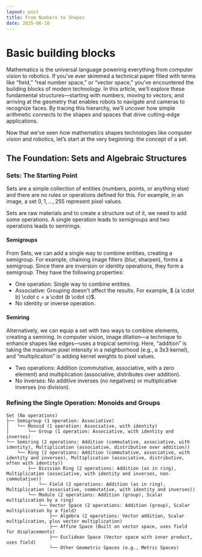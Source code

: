 ```yaml
---
layout: post
title: From Numbers to Shapes
date: 2025-06-10
---
```


# Basic building blocks

Mathematics is the universal language powering everything from computer vision to robotics. If you’ve ever skimmed a technical paper filled with terms like “field,” “real number space,” or “vector space,” you’ve encountered the building blocks of modern technology. In this article, we’ll explore these fundamental structures—starting with numbers, moving to vectors, and arriving at the geometry that enables robots to navigate and cameras to recognize faces. By tracing this hierarchy, we’ll uncover how simple arithmetic connects to the shapes and spaces that drive cutting-edge applications.

Now that we’ve seen how mathematics shapes technologies like computer vision and robotics, let’s start at the very beginning: the concept of a set.


## The Foundation: Sets and Algebraic Structures


### Sets: The Starting Point

Sets are a simple collection of entities (numbers, points, or anything else) and there are no rules or operations defined for this. For example, in an image, a set ${0, 1, ..., 255}$ represent pixel values. 

Sets are raw materials and to create a structure out of it, we need to add some operations. A single operation leads to semigroups and two operations leads to semirings.

#### Semigroups

From Sets,  we can add a single way to combine entities, creating a semigroup. For example, chaining image filters (blur, sharpen), forms a semigroup. Since there are inversion or identity operations, they form a semigroup. They have the following properties:

- One operation: Single way to combine entities. 
- Associative: Grouping doesn't affect the results. For example, $ (a \cdot b) \cdot c = a \cdot (b \cdot c)$.
- No identity or inverse operation. 

#### Semiring

Alternatively, we can equip a set with two ways to combine elements, creating a semiring. In computer vision, image dilation—a technique to enhance shapes like edges—uses a tropical semiring. Here, “addition” is taking the maximum pixel intensity in a neighborhood (e.g., a 3x3 kernel), and “multiplication” is adding kernel weights to pixel values.

- Two operations: Addition (commutative, associative, with a zero element) and multiplication (associative, distributes over addition).
- No inverses: No additive inverses (no negatives) or multiplicative inverses (no division).


### Refining the Single Operation: Monoids and Groups






```
Set (No operations)
├── Semigroup (1 operation: Associative)
│   └── Monoid (1 operation: Associative, with identity)
│       └── Group (1 operation: Associative, with identity and inverses)
└── Semiring (2 operations: Addition (commutative, associative, with identity), Multiplication (associative, distributive over addition))
    └── Ring (2 operations: Addition (commutative, associative, with identity and inverses), Multiplication (associative, distributive, often with identity))
        ├── Division Ring (2 operations: Addition (as in ring), Multiplication (associative, with identity and inverses, non-commutative))
        │   └── Field (2 operations: Addition (as in ring), Multiplication (associative, commutative, with identity and inverses))
        └── Module (2 operations: Addition (group), Scalar multiplication by a ring)
            └── Vector Space (2 operations: Addition (group), Scalar multiplication by a field)
                ├── Algebra (2 operations: Vector addition, Scalar multiplication, plus vector multiplication)
                ├── Affine Space (Built on vector space, uses field for displacements)
                ├── Euclidean Space (Vector space with inner product, uses field)
                └── Other Geometric Spaces (e.g., Metric Spaces)
```